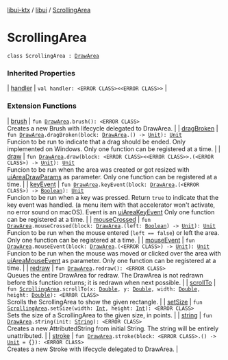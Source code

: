 [libui-ktx](../index.md) / [libui](index.md) / [ScrollingArea](./-scrolling-area.md)

# ScrollingArea

`class ScrollingArea : `[`DrawArea`](-draw-area/index.md)

### Inherited Properties

| [handler](-draw-area/handler.md) | `val handler: <ERROR CLASS><<ERROR CLASS>>` |

### Extension Functions

| [brush](brush.md) | `fun `[`DrawArea`](-draw-area/index.md)`.brush(): <ERROR CLASS>`<br>Creates a new Brush with lifecycle delegated to DrawArea. |
| [dragBroken](drag-broken.md) | `fun `[`DrawArea`](-draw-area/index.md)`.dragBroken(block: `[`DrawArea`](-draw-area/index.md)`.() -> `[`Unit`](https://kotlinlang.org/api/latest/jvm/stdlib/kotlin/-unit/index.html)`): `[`Unit`](https://kotlinlang.org/api/latest/jvm/stdlib/kotlin/-unit/index.html)<br>Funcion to be run to indicate that a drag should be ended. Only implemented on Windows. Only one function can be registered at a time. |
| [draw](draw.md) | `fun `[`DrawArea`](-draw-area/index.md)`.draw(block: <ERROR CLASS><<ERROR CLASS>>.(<ERROR CLASS>) -> `[`Unit`](https://kotlinlang.org/api/latest/jvm/stdlib/kotlin/-unit/index.html)`): `[`Unit`](https://kotlinlang.org/api/latest/jvm/stdlib/kotlin/-unit/index.html)<br>Funcion to be run when the area was created or got resized with [uiAreaDrawParams](#) as parameter. Only one function can be registered at a time. |
| [keyEvent](key-event.md) | `fun `[`DrawArea`](-draw-area/index.md)`.keyEvent(block: `[`DrawArea`](-draw-area/index.md)`.(<ERROR CLASS>) -> `[`Boolean`](https://kotlinlang.org/api/latest/jvm/stdlib/kotlin/-boolean/index.html)`): `[`Unit`](https://kotlinlang.org/api/latest/jvm/stdlib/kotlin/-unit/index.html)<br>Funcion to be run when a key was pressed. Return `true` to indicate that the key event was handled. (a menu item with that accelerator won't activate, no error sound on macOS). Event is an [uiAreaKeyEvent](#) Only one function can be registered at a time. |
| [mouseCrossed](mouse-crossed.md) | `fun `[`DrawArea`](-draw-area/index.md)`.mouseCrossed(block: `[`DrawArea`](-draw-area/index.md)`.(left: `[`Boolean`](https://kotlinlang.org/api/latest/jvm/stdlib/kotlin/-boolean/index.html)`) -> `[`Unit`](https://kotlinlang.org/api/latest/jvm/stdlib/kotlin/-unit/index.html)`): `[`Unit`](https://kotlinlang.org/api/latest/jvm/stdlib/kotlin/-unit/index.html)<br>Funcion to be run when the mouse entered (`left == false`) or left the area. Only one function can be registered at a time. |
| [mouseEvent](mouse-event.md) | `fun `[`DrawArea`](-draw-area/index.md)`.mouseEvent(block: `[`DrawArea`](-draw-area/index.md)`.(<ERROR CLASS>) -> `[`Unit`](https://kotlinlang.org/api/latest/jvm/stdlib/kotlin/-unit/index.html)`): `[`Unit`](https://kotlinlang.org/api/latest/jvm/stdlib/kotlin/-unit/index.html)<br>Funcion to be run when the mouse was moved or clicked over the area with [uiAreaMouseEvent](#) as parameter. Only one function can be registered at a time. |
| [redraw](redraw.md) | `fun `[`DrawArea`](-draw-area/index.md)`.redraw(): <ERROR CLASS>`<br>Queues the entire DrawArea for redraw. The DrawArea is not redrawn before this function returns; it is redrawn when next possible. |
| [scrollTo](scroll-to.md) | `fun `[`ScrollingArea`](./-scrolling-area.md)`.scrollTo(x: `[`Double`](https://kotlinlang.org/api/latest/jvm/stdlib/kotlin/-double/index.html)`, y: `[`Double`](https://kotlinlang.org/api/latest/jvm/stdlib/kotlin/-double/index.html)`, width: `[`Double`](https://kotlinlang.org/api/latest/jvm/stdlib/kotlin/-double/index.html)`, height: `[`Double`](https://kotlinlang.org/api/latest/jvm/stdlib/kotlin/-double/index.html)`): <ERROR CLASS>`<br>Scrolls the ScrollingArea to show the given rectangle. |
| [setSize](set-size.md) | `fun `[`ScrollingArea`](./-scrolling-area.md)`.setSize(width: `[`Int`](https://kotlinlang.org/api/latest/jvm/stdlib/kotlin/-int/index.html)`, height: `[`Int`](https://kotlinlang.org/api/latest/jvm/stdlib/kotlin/-int/index.html)`): <ERROR CLASS>`<br>Sets the size of a ScrollingArea to the given size, in points. |
| [string](string.md) | `fun `[`DrawArea`](-draw-area/index.md)`.string(init: `[`String`](https://kotlinlang.org/api/latest/jvm/stdlib/kotlin/-string/index.html)`): <ERROR CLASS>`<br>Creates a new AttributedString from initial String. The string will be entirely unattributed. |
| [stroke](stroke.md) | `fun `[`DrawArea`](-draw-area/index.md)`.stroke(block: <ERROR CLASS>.() -> `[`Unit`](https://kotlinlang.org/api/latest/jvm/stdlib/kotlin/-unit/index.html)` = {}): <ERROR CLASS>`<br>Creates a new Stroke with lifecycle delegated to DrawArea. |

